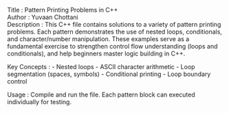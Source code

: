 
  Title        : Pattern Printing Problems in C++
<br>
  Author       : Yuvaan Chottani
<br>
  Description  : This C++ file contains solutions to a variety of pattern
                 printing problems. Each pattern demonstrates the use of nested
                 loops, conditionals, and character/number manipulation.
                 These examples serve as a fundamental exercise to strengthen
                 control flow understanding (loops and conditionals), and help
                 beginners master logic building in C++.
<br>


  Key Concepts :
                 - Nested loops
                 - ASCII character arithmetic
                 - Loop segmentation (spaces, symbols)
                 - Conditional printing
                 - Loop boundary control
 <br>

  Usage        : Compile and run the file. Each pattern block can executed individually for testing.

  


